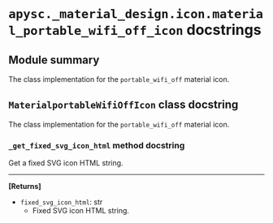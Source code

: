 # `apysc._material_design.icon.material_portable_wifi_off_icon` docstrings

## Module summary

The class implementation for the `portable_wifi_off` material icon.

## `MaterialportableWifiOffIcon` class docstring

The class implementation for the `portable_wifi_off` material icon.

### `_get_fixed_svg_icon_html` method docstring

Get a fixed SVG icon HTML string.<hr>

**[Returns]**

- `fixed_svg_icon_html`: str
  - Fixed SVG icon HTML string.